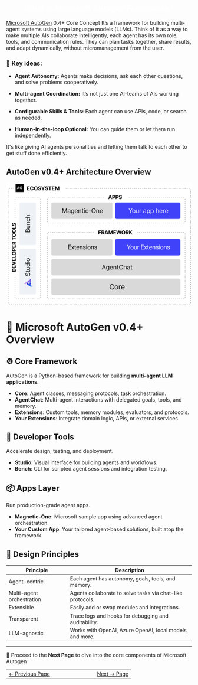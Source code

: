 <h2 style="color:white; text-align:center;">
What is Microsoft Autogen Framework?
</h2>
<a href="https://microsoft.github.io/autogen/stable/" target="_blank">Microsoft AutoGen</a> 0.4+ Core Concept It’s a framework for building multi-agent systems using large language models (LLMs). Think of it as a way to make multiple AIs collaborate intelligently, each agent has its own role, tools, and communication rules. They can plan tasks together, share results, and adapt dynamically, without micromanagement from the user.


### 🔧 Key ideas:

- **Agent Autonomy:** Agents make decisions, ask each other questions, and solve problems cooperatively.

- **Multi-agent Coordination:** It’s not just one AI-teams of AIs working together.

- **Configurable Skills & Tools:** Each agent can use APIs, code, or search as needed.

- **Human-in-the-loop Optional:** You can guide them or let them run independently.

It's like giving AI agents personalities and letting them talk to each other to get stuff done efficiently.

## AutoGen v0.4+ Architecture Overview
![](https://github.com/jeandjoseph/workshop/blob/main/AgentcisAI/ms-autogen/intro-to-ms-autogen/docs/images/AutoGeArchitecture.png)

# 🚀 Microsoft AutoGen v0.4+ Overview

## ⚙️ Core Framework
AutoGen is a Python-based framework for building **multi-agent LLM applications**.

- **Core**: Agent classes, messaging protocols, task orchestration.
- **AgentChat**: Multi-agent interactions with delegated goals, tools, and memory.
- **Extensions**: Custom tools, memory modules, evaluators, and protocols.
- **Your Extensions**: Integrate domain logic, APIs, or external services.

## 🧠 Developer Tools
Accelerate design, testing, and deployment.

- **Studio**: Visual interface for building agents and workflows.
- **Bench**: CLI for scripted agent sessions and integration testing.

## 📦 Apps Layer
Run production-grade agent apps.

- **Magnetic-One**: Microsoft sample app using advanced agent orchestration.
- **Your Custom App**: Your tailored agent-based solutions, built atop the framework.

## 🧩 Design Principles

| Principle               | Description                                                 |
|------------------------|-------------------------------------------------------------|
| Agent-centric           | Each agent has autonomy, goals, tools, and memory.         |
| Multi-agent orchestration | Agents collaborate to solve tasks via chat-like protocols. |
| Extensible              | Easily add or swap modules and integrations.               |
| Transparent             | Trace logs and hooks for debugging and auditability.        |
| LLM-agnostic            | Works with OpenAI, Azure OpenAI, local models, and more.   |

---

🌟 Proceed to the **Next Page** to dive into the core components of Microsoft Autogen

<table width="100%">
  <tr>
    <td align="left" style="white-space: nowrap;">
      <a href="EnvConfiguration.md">← Previous Page</a>
    </td>
    <td style="width: 100px;"></td> <!-- Blank column for separation -->
    <td align="right" style="white-space: nowrap;">
      <a href="../pages/autogencomponents.md">Next → Page</a>
    </td>
  </tr>
</table>
